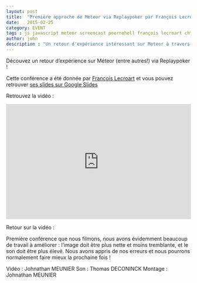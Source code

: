 ```yaml
---
layout: post
title:  "Première approche de Meteor via Replaypoker par François Lecroart"
date:   2015-02-25
category: EVENT
tags : js javascript meteor screencast peernohell françois lecroart chtijs
author: john
description : "Un retour d'expérience intéressant sur Meteor à travers l'application Replaypoker"
---
```


Découvez un retour d’expérience sur Méteor (entre autres!) via Replaypoker !

Cette conférence a été donnée par [François Lecroart](https://twitter.com/peernohell) et vous pouvez retrouver [ses slides sur Google Slides](https://docs.google.com/presentation/d/1xohSU3eG63rNZkjzGJkSrB6IX3pm9oYSmt8hf1Tfzes/edit?usp=sharing)

Retrouvez la vidéo :

<iframe width="100%" height="315" src="https://www.youtube.com/embed/2nkVPT-K24Q" frameborder="0" allowfullscreen></iframe>

Retour sur la vidéo :

Première conférence que nous filmons, nous avons évidemment beaucoup de travail à améliorer : l’image doit être plus nette et moins tremblante, et le son doit être plus élevé. Nous avons appris de nos erreurs et nous pourrons normalement faire mieux la prochaine fois !

Vidéo : Johnathan MEUNIER
Son : Thomas DECONINCK
Montage : Johnathan MEUNIER